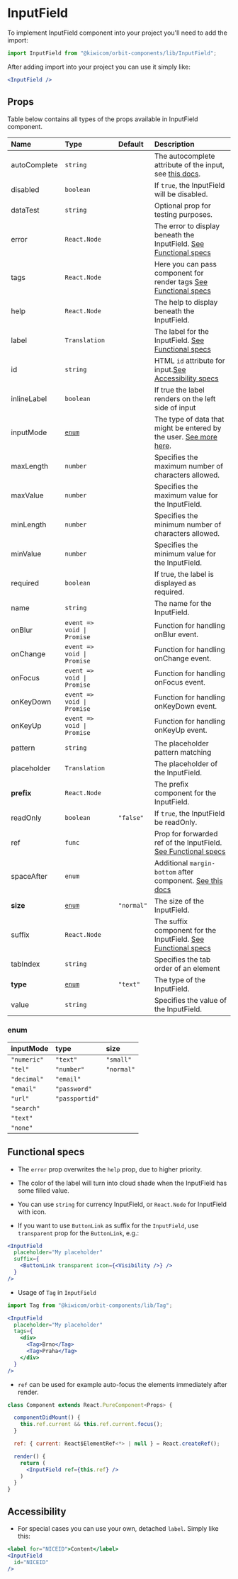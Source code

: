 # InputField
To implement InputField component into your project you'll need to add the import:
```jsx
import InputField from "@kiwicom/orbit-components/lib/InputField";
```
After adding import into your project you can use it simply like:
```jsx
<InputField />
```
## Props
Table below contains all types of the props available in InputField component.

| Name          | Type                          | Default      | Description                      |
| :------------ | :---------------------------- | :----------- | :------------------------------- |
| autoComplete  | `string`                      |              | The autocomplete attribute of the input, see [this docs](https://developer.mozilla.org/en-US/docs/Web/HTML/Attributes/autocomplete).
| disabled      | `boolean`                     |              | If `true`, the InputField will be disabled.
| dataTest      | `string`                      |              | Optional prop for testing purposes.
| error         | `React.Node`                  |              | The error to display beneath the InputField. [See Functional specs](#functional-specs)
| tags          | `React.Node`                  |              | Here you can pass <Tag /> component for render tags [See Functional specs](#functional-specs)
| help          | `React.Node`                  |              | The help to display beneath the InputField.
| label         | `Translation`                 |              | The label for the InputField. [See Functional specs](#functional-specs)
| id            | `string`                      |              | HTML `id` attribute for input.[See Accessibility specs](#accessibility)
| inlineLabel   | `boolean`                     |              | If true the label renders on the left side of input
| inputMode     | [`enum`](#enum)               |              | The type of data that might be entered by the user. [See more here](https://developer.mozilla.org/en-US/docs/Web/HTML/Global_attributes/inputmode).
| maxLength     | `number`                      |              | Specifies the maximum number of characters allowed.
| maxValue      | `number`                      |              | Specifies the maximum value for the InputField.
| minLength     | `number`                      |              | Specifies the minimum number of characters allowed.
| minValue      | `number`                      |              | Specifies the minimum value for the InputField.
| required      | `boolean`                     |              | If true, the label is displayed as required.
| name          | `string`                      |              | The name for the InputField.
| onBlur        | `event => void \| Promise`    |              | Function for handling onBlur event.
| onChange      | `event => void \| Promise`    |              | Function for handling onChange event.
| onFocus       | `event => void \| Promise`    |              | Function for handling onFocus event.
| onKeyDown     | `event => void \| Promise`    |              | Function for handling onKeyDown event.
| onKeyUp       | `event => void \| Promise`    |              | Function for handling onKeyUp event.
| pattern       | `string`                      |            | The placeholder pattern matching                                                                                                                |
| placeholder   | `Translation`                 |              | The placeholder of the InputField.
| **prefix**    | `React.Node`                  |              | The prefix component for the InputField. 
| readOnly      | `boolean`                     | `"false"`    | If `true`, the InputField be readOnly.
| ref           | `func`                        |              | Prop for forwarded ref of the InputField. [See Functional specs](#functional-specs)
| spaceAfter    | `enum`                        |              | Additional `margin-bottom` after component. [See this docs](https://github.com/kiwicom/orbit-components/tree/master/src/common/getSpacingToken)
| **size**      | [`enum`](#enum)               | `"normal"`   | The size of the InputField.
| suffix        | `React.Node`                  |              | The suffix component for the InputField. [See Functional specs](#functional-specs)
| tabIndex      | `string`                      |              | Specifies the tab order of an element
| **type**      | [`enum`](#enum)               | `"text"`     | The type of the InputField.
| value         | `string`                      |              | Specifies the value of the InputField.

### enum

| inputMode       | type           | size        |
| :-------------- | :------------- | :---------- |
| `"numeric"`     | `"text"`       | `"small"`   |
| `"tel"`         | `"number"`     | `"normal"`  |
| `"decimal"`     | `"email"`      |
| `"email"`       | `"password"`   |
| `"url"`         | `"passportid"` |
| `"search"`      |
| `"text"`        |
| `"none"`        |


## Functional specs
* The `error` prop overwrites the `help` prop, due to higher priority.

* The color of the label will turn into cloud shade when the InputField has some filled value.

* You can use `string` for currency InputField, or `React.Node` for InputField with icon.

* If you want to use `ButtonLink` as suffix for the `InputField`, use `transparent` prop for the `ButtonLink`, e.g.:
```jsx
<InputField
  placeholder="My placeholder"
  suffix={
    <ButtonLink transparent icon={<Visibility />} />
  }
/>
```

* Usage of `Tag` in `InputField`
```jsx
import Tag from "@kiwicom/orbit-components/lib/Tag";

<InputField
  placeholder="My placeholder"
  tags={
    <div>
      <Tag>Brno</Tag>
      <Tag>Praha</Tag>
    </div>
  }
/>
```

* `ref` can be used for example auto-focus the elements immediately after render.
```jsx
class Component extends React.PureComponent<Props> {

  componentDidMount() {
    this.ref.current && this.ref.current.focus();
  }

  ref: { current: React$ElementRef<*> | null } = React.createRef();

  render() {
    return (
      <InputField ref={this.ref} />
    )
  }
}
```

## Accessibility
* For special cases you can use your own, detached `label`. Simply like this:
```jsx
<label for="NICEID">Content</label>
<InputField
  id="NICEID"
/>
```
